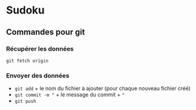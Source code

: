 # Sudoku

## Commandes pour git
### Récupérer les données
`git fetch origin`

### Envoyer des données
- `git add` + le nom du fichier à ajouter (pour chaque nouveau fichier créé)
- `git commit -m "` +  le message du commit + `"`
- `git push`